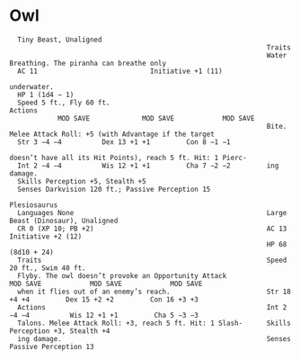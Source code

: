 # Owl

      Tiny Beast, Unaligned
                                                                    Traits
                                                                    Water Breathing. The piranha can breathe only
      AC 11                            Initiative +1 (11)
                                                                    underwater.
      HP 1 (1d4 − 1)
      Speed 5 ft., Fly 60 ft.                                       Actions
                MOD SAVE             MOD SAVE            MOD SAVE
                                                                    Bite. Melee Attack Roll: +5 (with Advantage if the target
      Str 3 −4 −4          Dex 13 +1 +1         Con 8 −1 −1
                                                                    doesn’t have all its Hit Points), reach 5 ft. Hit: 1 Pierc-
      Int 2 −4 −4          Wis 12 +1 +1         Cha 7 −2 −2         ing damage.
      Skills Perception +5, Stealth +5
      Senses Darkvision 120 ft.; Passive Perception 15
                                                                    Plesiosaurus
      Languages None                                                Large Beast (Dinosaur), Unaligned
      CR 0 (XP 10; PB +2)                                           AC 13                           Initiative +2 (12)
                                                                    HP 68 (8d10 + 24)
      Traits                                                        Speed 20 ft., Swim 40 ft.
      Flyby. The owl doesn’t provoke an Opportunity Attack                    MOD SAVE            MOD SAVE            MOD SAVE
      when it flies out of an enemy’s reach.                        Str 18 +4 +4         Dex 15 +2 +2         Con 16 +3 +3
      Actions                                                       Int 2 −4 −4          Wis 12 +1 +1         Cha 5 −3 −3
      Talons. Melee Attack Roll: +3, reach 5 ft. Hit: 1 Slash-      Skills Perception +3, Stealth +4
      ing damage.                                                   Senses Passive Perception 13

